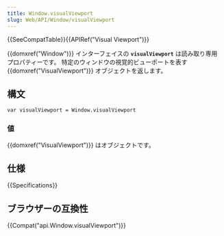 ```yaml
---
title: Window.visualViewport
slug: Web/API/Window/visualViewport
---
```


{{SeeCompatTable}}{{APIRef("Visual Viewport")}}

{{domxref("Window")}} インターフェイスの **`visualViewport`** は読み取り専用プロパティーです。 特定のウィンドウの視覚的ビューポートを表す {{domxref("VisualViewport")}} オブジェクトを返します。

## 構文

```
var visualViewport = Window.visualViewport
```

### 値

{{domxref("VisualViewport")}} はオブジェクトです。

## 仕様

{{Specifications}}

## ブラウザーの互換性

{{Compat("api.Window.visualViewport")}}
